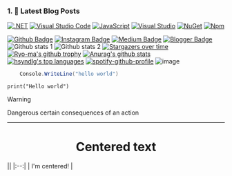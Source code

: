 ### 1. 📕 Latest Blog Posts

<!-- BLOG-POST-LIST:START -->
[![.NET](https://img.shields.io/badge/--512BD4?logo=.net&logoColor=ffffff)](https://dotnet.microsoft.com/)
[![Visual Studio Code](https://img.shields.io/badge/--007ACC?logo=visual%20studio%20code&logoColor=ffffff)](https://code.visualstudio.com/)
[![JavaScript](https://img.shields.io/badge/--F7DF1E?logo=javascript&logoColor=000)](https://www.javascript.com/)
[![Visual Studio](https://badgen.net/badge/icon/visualstudio?icon=visualstudio&label)](https://visualstudio.microsoft.com)
[![NuGet](https://badgen.net/badge/icon/nuget?icon=nuget&label)](https://https://nuget.org/)
[![Npm](https://badgen.net/badge/icon/npm?icon=npm&label)](https://https://npmjs.com/)

<!-- BLOG-POST-LIST:END -->
[![Github Badge](https://img.shields.io/badge/-Github-000?style=quare&labelColor=000&logo=Github&logoColor=white&link=link)](link) [![Instagram Badge](https://img.shields.io/badge/-Instagram-C13584?style=flat-quare&labelColor=C13584&logo=instagram&logoColor=white&link=link)](link) [![Medium Badge](https://img.shields.io/badge/-Medium-757575?style=flat-quare&labelColor=757575&logo=Medium&logoColor=white&link=link)](link) [![Blogger Badge](https://img.shields.io/badge/-Blogger-FF9800?style=flat-quare&labelColor=FF9800&logo=Blogger&logoColor=white&link=link)](link)
![Github stats 1](https://github-readme-stats.vercel.app/api?username=hsyndlg&show_icons=true&theme=gradient) 
![Github stats 2](https://github-readme-stats.vercel.app/api?username=hsyndlg&show_icons=true&theme=radical)
[![Stargazers over time](https://starchart.cc/Naereen/badges.svg)](https://starchart.cc/hsyndlg/badges)
[![Ryo-ma's github trophy](https://github-profile-trophy.vercel.app/?username=hsyndlg&row=1)](https://github.com/ryo-ma/github-profile-trophy)
[![Anurag's github stats](https://github-readme-stats.vercel.app/api?username=hsyndlg&theme=blue-green)](https://github.com/anuraghazra/github-readme-stats)
[![hsyndlg's top languages](https://github-readme-stats.vercel.app/api/top-langs/?username=hsyndlg&theme=blue-green)](https://github.com/anuraghazra/github-readme-stats)
[![spotify-github-profile](https://spotify-github-profile.vercel.app/api/view?uid=cjya8h3ju9l8ghq92x52lvjzi&cover_image=false&theme=default&bar_color=296d26&bar_color_cover=true)](https://github.com/kittinan/spotify-github-profile)
![image](https://img.shields.io/badge/Instagram-E4405F?style=for-the-badge&logo=instagram&logoColor=white)

```c#
    Console.WriteLine("hello world")
```

`print("Hello world")`

> [!WARNING]
> Dangerous certain consequences of an action


****


<center> <h1>Centered text</h1></center>

|| <!-- empty table header -->
|:--:| <!-- table header/body separator with center formatting -->
| I'm centered! | <!-- cell gets column's alignment -->